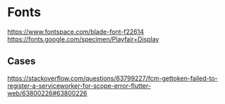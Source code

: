 # Fonts
https://www.fontspace.com/blade-font-f22614
https://fonts.google.com/specimen/Playfair+Display

## Cases
https://stackoverflow.com/questions/63799227/fcm-gettoken-failed-to-register-a-serviceworker-for-scope-error-flutter-web/63800226#63800226
